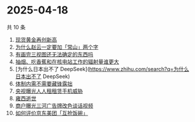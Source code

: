 # 2025-04-18

共 10 条

<!-- BEGIN ZHIHUSEARCH -->
<!-- 最后更新时间 Fri Apr 18 2025 06:14:07 GMT+0800 (China Standard Time) -->
1. [现货黄金再创新高](https://www.zhihu.com/search?q=现货黄金再创新高)
1. [为什么赵云一定要加「常山」两个字](https://www.zhihu.com/search?q=为什么赵云一定要加「常山」两个字)
1. [有画完三视图还无法确定的东西吗](https://www.zhihu.com/search?q=有画完三视图还无法确定的东西吗)
1. [抽烟、吃香蕉和在核电站工作的辐射量谁更大](https://www.zhihu.com/search?q=抽烟、吃香蕉和在核电站工作的辐射量谁更大)
1. [为什么日本出不了 DeepSeek](https://www.zhihu.com/search?q=为什么日本出不了 DeepSeek)
1. [体制内需不需要藏锋露拙](https://www.zhihu.com/search?q=体制内需不需要藏锋露拙)
1. [央视曝光人人租租赁手机威胁](https://www.zhihu.com/search?q=央视曝光人人租租赁手机威胁)
1. [雍西逝世](https://www.zhihu.com/search?q=雍西逝世)
1. [商户曝光三河广告牌改色谈话视频](https://www.zhihu.com/search?q=商户曝光三河广告牌改色谈话视频)
1. [如何评价京东美团「互抢饭碗」](https://www.zhihu.com/search?q=如何评价京东美团「互抢饭碗」)
<!-- END ZHIHUSEARCH -->
